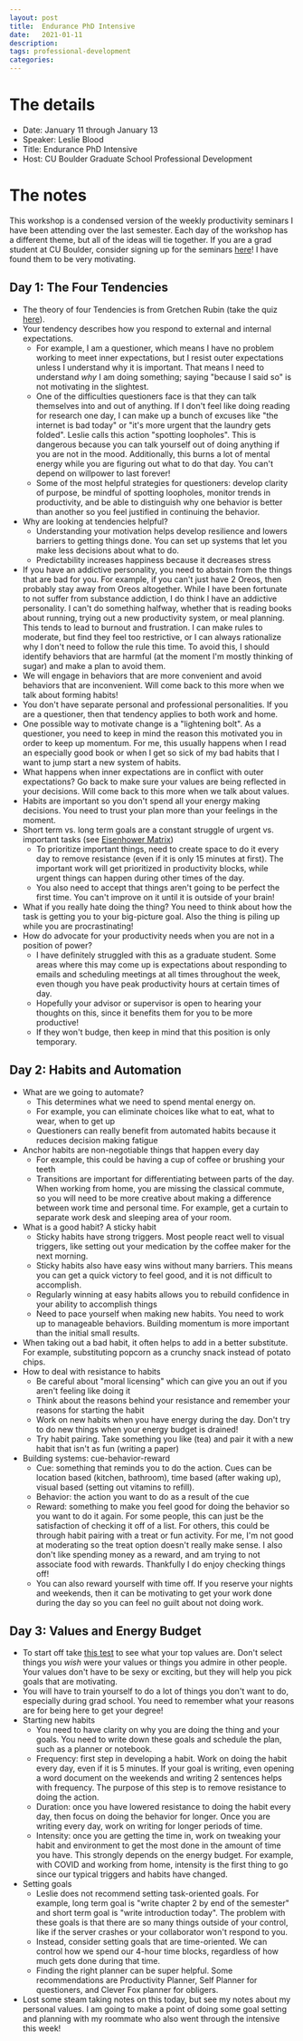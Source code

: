 ```yaml
---
layout: post
title:  Endurance PhD Intensive
date:   2021-01-11
description: 
tags: professional-development
categories: 
---
```


# The details
- Date: January 11 through January 13
- Speaker: Leslie Blood
- Title: Endurance PhD Intensive
- Host: CU Boulder Graduate School Professional Development

# The notes

This workshop is a condensed version of the weekly productivity seminars I have been attending over the last semester. Each day of the workshop has a different theme, but all of the ideas will tie together. If you are a grad student at CU Boulder, consider signing up for the seminars [here](https://www.colorado.edu/graduateschool/endurance-phd)! I have found them to be very motivating.

## Day 1: The Four Tendencies

- The theory of four Tendencies is from Gretchen Rubin (take the quiz [here](https://quiz.gretchenrubin.com)).
- Your tendency describes how you respond to external and internal expectations. 
	- For example, I am a questioner, which means I have no problem working to meet inner expectations, but I resist outer expectations unless I understand why it is important. That means I need to understand _why_ I am doing something; saying "because I said so" is not motivating in the slightest.
	- One of the difficulties questioners face is that they can talk themselves into and out of anything. If I don't feel like doing reading for research one day, I can make up a bunch of excuses like "the internet is bad today" or "it's more urgent that the laundry gets folded". Leslie calls this action "spotting loopholes". This is dangerous because you can talk yourself out of doing anything if you are not in the mood. Additionally, this burns a lot of mental energy while you are figuring out what to do that day. You can't depend on willpower to last forever!
	- Some of the most helpful strategies for questioners: develop clarity of purpose, be mindful of spotting loopholes, monitor trends in productivity, and be able to distinguish why one behavior is better than another so you feel justified in continuing the behavior.
- Why are looking at tendencies helpful?
	- Understanding your motivation helps develop resilience and lowers barriers to getting things done. You can set up systems that let you make less decisions about what to do.
	- Predictability increases happiness because it decreases stress
- If you have an addictive personality, you need to abstain from the things that are bad for you. For example, if you can't just have 2 Oreos, then probably stay away from Oreos altogether. While I have been fortunate to not suffer from substance addiction, I do think I have an addictive personality. I can't do something halfway, whether that is reading books about running, trying out a new productivity system, or meal planning. This tends to lead to burnout and frustration. I can make rules to moderate, but find they feel too restrictive, or I can always rationalize why I don't need to follow the rule this time. To avoid this, I should identify behaviors that are harmful (at the moment I'm mostly thinking of sugar) and make a plan to avoid them.
- We will engage in behaviors that are more convenient and avoid behaviors that are inconvenient. Will come back to this more when we talk about forming habits!
- You don't have separate personal and professional personalities. If you are a questioner, then that tendency applies to both work and home.
- One possible way to motivate change is a "lightening bolt". As a questioner, you need to keep in mind the reason this motivated you in order to keep up momentum. For me, this usually happens when I read an especially good book or when I get so sick of my bad habits that I want to jump start a new system of habits.
- What happens when inner expectations are in conflict with outer expectations? Go back to make sure your values are being reflected in your decisions. Will come back to this more when we talk about values.
- Habits are important so you don't spend all your energy making decisions. You need to trust your plan more than your feelings in the moment.
- Short term vs. long term goals are a constant struggle of urgent vs. important tasks (see [Eisenhower Matrix](https://www.eisenhower.me/eisenhower-matrix/))
	- To prioritize important things, need to create space to do it every day to remove resistance (even if it is only 15 minutes at first). The important work will get prioritized in productivity blocks, while urgent things can happen during other times of the day.
	- You also need to accept that things aren't going to be perfect the first time. You can't improve on it until it is outside of your brain!
- What if you really hate doing the thing? You need to think about how the task is getting you to your big-picture goal. Also the thing is piling up while you are procrastinating!
- How do advocate for your productivity needs when you are not in a position of power? 
	- I have definitely struggled with this as a graduate student. Some areas where this may come up is expectations about responding to emails and scheduling meetings at all times throughout the week, even though you have peak productivity hours at certain times of day. 
	- Hopefully your advisor or supervisor is open to hearing your thoughts on this, since it benefits them for you to be more productive!
	- If they won't budge, then keep in mind that this position is only temporary.

## Day 2: Habits and Automation

- What are we going to automate?
	- This determines what we need to spend mental energy on.
	- For example, you can eliminate choices like what to eat, what to wear, when to get up
	- Questioners can really benefit from automated habits because it reduces decision making fatigue
- Anchor habits are non-negotiable things that happen every day
	- For example, this could be having a cup of coffee or brushing your teeth
	- Transitions are important for differentiating between parts of the day. When working from home, you are missing the classical commute, so you will need to be more creative about making a difference between work time and personal time. For example, get a curtain to separate work desk and sleeping area of your room.
- What is a good habit? A sticky habit
	- Sticky habits have strong triggers. Most people react well to visual triggers, like setting out your medication by the coffee maker for the next morning.
	- Sticky habits also have easy wins without many barriers. This means you can get a quick victory to feel good, and it is not difficult to accomplish.
	- Regularly winning at easy habits allows you to rebuild confidence in your ability to accomplish things
	- Need to pace yourself when making new habits. You need to work up to manageable behaviors. Building momentum is more important than the initial small results.
- When taking out a bad habit, it often helps to add in a better substitute. For example, substituting popcorn as a crunchy snack instead of potato chips.
- How to deal with resistance to habits
	- Be careful about "moral licensing" which can give you an out if you aren't feeling like doing it
	- Think about the reasons behind your resistance and remember your reasons for starting the habit
	- Work on new habits when you have energy during the day. Don't try to do new things when your energy budget is drained!
	- Try habit pairing. Take something you like (tea) and pair it with a new habit that isn't as fun (writing a paper) 
- Building systems: cue-behavior-reward
	- Cue: something that reminds you to do the action. Cues can be location based (kitchen, bathroom), time based (after waking up), visual based (setting out vitamins to refill). 
	- Behavior: the action you want to do as a result of the cue
	- Reward: something to make you feel good for doing the behavior so you want to do it again. For some people, this can just be the satisfaction of checking it off of a list. For others, this could be through habit pairing with a treat or fun activity. For me, I'm not good at moderating so the treat option doesn't really make sense. I also don't like spending money as a reward, and am trying to not associate food with rewards. Thankfully I do enjoy checking things off!
	- You can also reward yourself with time off. If you reserve your nights and weekends, then it can be motivating to get your work done during the day so you can feel no guilt about not doing work.

## Day 3: Values and Energy Budget

- To start off take [this test](https://personalvalu.es/personal-values-test) to see what your top values are. Don't select things you _wish_ were your values or things you admire in other people. Your values don't have to be sexy or exciting, but they will help you pick goals that are motivating.
- You will have to train yourself to do a lot of things you don't want to do, especially during grad school. You need to remember what your reasons are for being here to get your degree!
- Starting new habits
	- You need to have clarity on why you are doing the thing and your goals. You need to write down these goals and schedule the plan, such as a planner or notebook.
	- Frequency: first step in developing a habit. Work on doing the habit every day, even if it is 5 minutes. If your goal is writing, even opening a word document on the weekends and writing 2 sentences helps with frequency. The purpose of this step is to remove resistance to doing the action.
	- Duration: once you have lowered resistance to doing the habit every day, then focus on doing the behavior for longer. Once you are writing every day, work on writing for longer periods of time.
	- Intensity: once you are getting the time in, work on tweaking your habit and environment to get the most done in the amount of time you have. This strongly depends on the energy budget. For example, with COVID and working from home, intensity is the first thing to go since our typical triggers and habits have changed.
- Setting goals
	- Leslie does not recommend setting task-oriented goals. For example, long term goal is "write chapter 2 by end of the semester" and short term goal is "write introduction today". The problem with these goals is that there are so many things outside of your control, like if the server crashes or your collaborator won't respond to you.
	- Instead, consider setting goals that are time-oriented. We can control how we spend our 4-hour time blocks, regardless of how much gets done during that time.
	- Finding the right planner can be super helpful. Some recommendations are Productivity Planner, Self Planner for questioners, and Clever Fox planner for obligers.
- Lost some steam taking notes on this today, but see my notes about my personal values. I am going to make a point of doing some goal setting and planning with my roommate who also went through the intensive this week!